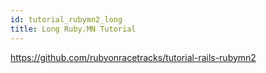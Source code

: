 ```yaml
---
id: tutorial_rubymn2_long
title: Long Ruby.MN Tutorial
---
```


https://github.com/rubyonracetracks/tutorial-rails-rubymn2
